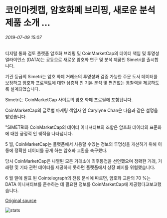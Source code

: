 # 코인마켓캡, 암호화폐 브리핑, 새로운 분석 제품 소개 ...

###### 2019-07-09 15:07

디지털 통화 검토 플랫폼 암호화 브리핑 및 CoinMarketCap의 데이터 책임 및 투명성 얼라이언스 (DATA)는 공동으로 새로운 암호화 연구 및 분석 제품인 Simetri를 출시합니다.

기관 등급의 Simetri는 암호 화폐 거래소의 투명성과 검증 가능한 주문 도서 데이터를 보장하고 암호화 프로젝트에 대한 심층적 인 기본 분석 및 편견없는 통찰력을 제공하도록 설계되었습니다.

Simetri는 CoinMarketCap 사이트의 암호 화폐 프로필에 포함됩니다.

CoinMarketCap의 글로벌 마케팅 책임자 인 Carylyne Chan은 다음과 같은 설명을 받았습니다.

"SIMETRI와 CoinMarketCap의 데이터 이니셔티브의 조합은 암호화 데이터의 표준화에 대한 긍정적 인 궤적을 나타냅니다.

5 월, CoinMarketCap는 플랫폼에서 사용할 수있는 정보의 투명성을 개선하기 위해 이동에 정확한 데이터를 공개 하는 암호화 교환을 촉구했다.

당시 CoinMarketCap은 나열된 모든 거래소에 최후통첩을 선언했으며 정확한 거래, 거래량 및 기타 관련 데이터를 제공하지 못하면 플랫폼에서 상장 폐지를 위협했습니다.

6 월 말에 발표 된 Cointelegraph의 전용 분석에 따르면, 암호화 교환의 70 %는 DATA 이니셔티브를 준수하는 데 필요한 정보를 CoinMarketCap에 제공했다고보고했습니다.

[Original source](https://cointelegraph.com/news/coinmarketcap-and-crypto-briefing-introduce-new-analysis-product)

![stats](https://c.statcounter.com/11760860/0/a89fa40b/1/ "stats")